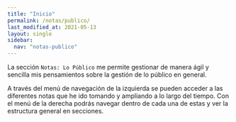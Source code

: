 ```yaml
---
title: "Inicio"
permalink: /notas/publico/
last_modified_at: 2021-05-13
layout: single
sidebar:
  nav: "notas-publico"
---
```


La sección `Notas: Lo Público` me permite gestionar de manera ágil y sencilla mis pensamientos sobre la gestión de lo público en general.

A través del menú de navegación de la izquierda se pueden acceder a las diferentes notas que he ido tomando y ampliando a lo largo del tiempo. Con el menú de la derecha podrás navegar dentro de cada una de estas y ver la estructura general en secciones.
